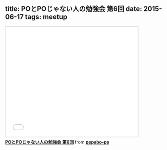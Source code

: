 title: POとPOじゃない人の勉強会 第6回
date: 2015-06-17
tags: meetup
---
<iframe src="//www.slideshare.net/slideshow/embed_code/key/c5erplk3SqstTt" width="425" height="355" frameborder="0" marginwidth="0" marginheight="0" scrolling="no" style="border:1px solid #CCC; border-width:1px; margin-bottom:5px; max-width: 100%;" allowfullscreen> </iframe> <div style="margin-bottom:5px"> <strong> <a href="//www.slideshare.net/pepabo-po/popo-6" title="POとPOじゃない人の勉強会 第6回" target="_blank">POとPOじゃない人の勉強会 第6回</a> </strong> from <strong><a href="//www.slideshare.net/pepabo-po" target="_blank">pepabo-po</a></strong> </div>
